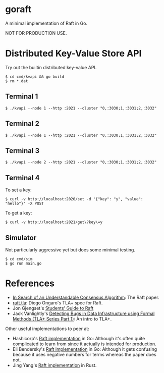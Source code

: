 # goraft

A minimal implementation of Raft in Go.

NOT FOR PRODUCTION USE.

# Distributed Key-Value Store API

Try out the builtin distributed key-value API.

```console
$ cd cmd/kvapi && go build
$ rm *.dat
```

## Terminal 1

```console
$ ./kvapi --node 1 --http :2021 --cluster "0,:3030;1,:3031;2,:3032"
```

## Terminal 2

```console
$ ./kvapi --node 1 --http :2021 --cluster "0,:3030;1,:3031;2,:3032"
```

## Terminal 3

```console
$ ./kvapi --node 2 --http :2021 --cluster "0,:3030;1,:3031;2,:3032"
```

## Terminal 4

To set a key:

```console
$ curl -v http://localhost:2020/set -d '{"key": "y", "value": "hello"}' -X POST
```

To get a key:

```console
$ curl -v http://localhost:2021/get\?key\=y
```

## Simulator

Not particularly aggressive yet but does some minimal testing.

```console
$ cd cmd/sim
$ go run main.go
```

# References

* [In Search of an Understandable Consensus Algorithm](https://raft.github.io/raft.pdf): The Raft paper.
* [raft.tla](https://github.com/ongardie/raft.tla/blob/master/raft.tla): Diego Ongaro's TLA+ spec for Raft.
* Jon Gjengset's [Students' Guide to Raft](https://thesquareplanet.com/blog/students-guide-to-raft/)
* Jack Vanlightly's [Detecting Bugs in Data Infrastructure using Formal Methods (TLA+ Series Part 1)](https://medium.com/splunk-maas/detecting-bugs-in-data-infrastructure-using-formal-methods-704fde527c58): An intro to TLA+.

Other useful implementations to peer at:

* Hashicorp's [Raft implementation](https://github.com/hashicorp/raft) in Go: Although it's often quite complicated to learn from since it actually is intended for production.
* Eli Bendersky's [Raft implementation](https://github.com/eliben/raft) in Go: Although it gets confusing because it uses negative numbers for terms whereas the paper does not.
* Jing Yang's [Raft implementation](https://github.com/ditsing/ruaft) in Rust.